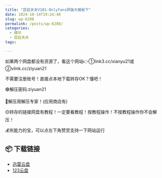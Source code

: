 ```yaml
---
title: "昆廷夫夫V101-Onlyfans評論大揭秘下"
date: 2024-10-14T19:24:40
slug: wp-6288
permalink: /posts/wp-6288/
categories:
  - 精华
  - 昆廷夫夫
tags:

---
```


如果两个网盘都没有资源了，看这个网站👉①link3.cc/xianyu21或②vlink.cc/ziyuan21

不需要注册账号！直接点本地下载转存OK？懂吧！

🟢解压密码:ziyuan21

🔵解压用解压专家！(应用商店有)

🟡转存的链接网盘有教程！一定要看教程！按教程操作！不按教程操作你不会解压！

💰🈶能力的宝，可以点左下角赞赏支持一下网站运行

## 📦 下载链接
- [迅雷云盘](https://blziyuan21.com/pay-download/6288?key=a4c0730f64&down_id=0)
- [123云盘](https://blziyuan21.com/pay-download/6288?key=a4c0730f64&down_id=1)

